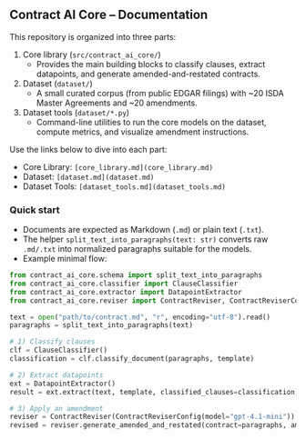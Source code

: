## Contract AI Core – Documentation

This repository is organized into three parts:

1. Core library (`src/contract_ai_core/`)
   - Provides the main building blocks to classify clauses, extract datapoints, and generate amended-and-restated contracts.
2. Dataset (`dataset/`)
   - A small curated corpus (from public EDGAR filings) with ~20 ISDA Master Agreements and ~20 amendments.
3. Dataset tools (`dataset/*.py`)
   - Command-line utilities to run the core models on the dataset, compute metrics, and visualize amendment instructions.

Use the links below to dive into each part:

- Core Library: `[core_library.md](core_library.md)`
- Dataset: `[dataset.md](dataset.md)`
- Dataset Tools: `[dataset_tools.md](dataset_tools.md)`

### Quick start

- Documents are expected as Markdown (`.md`) or plain text (`.txt`).
- The helper `split_text_into_paragraphs(text: str)` converts raw `.md/.txt` into normalized paragraphs suitable for the models.
- Example minimal flow:

```python
from contract_ai_core.schema import split_text_into_paragraphs
from contract_ai_core.classifier import ClauseClassifier
from contract_ai_core.extractor import DatapointExtractor
from contract_ai_core.reviser import ContractReviser, ContractReviserConfig

text = open("path/to/contract.md", "r", encoding="utf-8").read()
paragraphs = split_text_into_paragraphs(text)

# 1) Classify clauses
clf = ClauseClassifier()
classification = clf.classify_document(paragraphs, template)

# 2) Extract datapoints
ext = DatapointExtractor()
result = ext.extract(text, template, classified_clauses=classification)

# 3) Apply an amendment
reviser = ContractReviser(ContractReviserConfig(model="gpt-4.1-mini"))
revised = reviser.generate_amended_and_restated(contract=paragraphs, amendment=amend_paragraphs, template=template)
```


